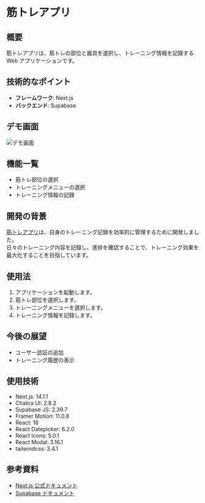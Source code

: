 # 筋トレアプリ

## 概要

筋トレアプリは、筋トレの部位と器具を選択し、トレーニング情報を記録する Web アプリケーションです。

## 技術的なポイント

- **フレームワーク**: Next.js
- **バックエンド**: Supabase

## デモ画面

![デモ画面](demo_screenshot.png)

## 機能一覧

- 筋トレ部位の選択
- トレーニングメニューの選択
- トレーニング情報の記録

## 開発の背景

[筋トレアプリ](https://next-muscle-app-five.vercel.app)は、自身のトレーニング記録を効率的に管理するために開発しました。<br/>
日々のトレーニング内容を記録し、進捗を確認することで、トレーニング効果を最大化することを目指しています。

## 使用法

1. アプリケーションを起動します。
2. 筋トレ部位を選択します。
3. トレーニングメニューを選択します。
4. トレーニング情報を記録します。

## 今後の展望

- ユーザー認証の追加
- トレーニング履歴の表示

## 使用技術

- Next.js: 14.1.1
- Chakra UI: 2.8.2
- Supabase JS: 2.39.7
- Framer Motion: 11.0.8
- React: 18
- React Datepicker: 6.2.0
- React Icons: 5.0.1
- React Modal: 3.16.1
- tailwindcss: 3.4.1

## 参考資料

- [Next.js 公式ドキュメント](https://nextjs.org/docs)
- [Supabase ドキュメント](https://supabase.io/docs)
